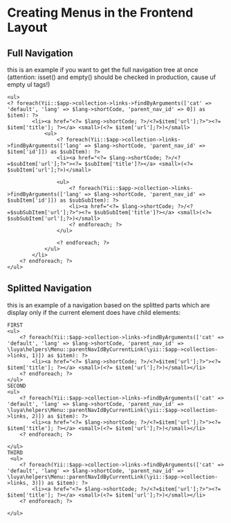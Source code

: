 Creating Menus in the Frontend Layout
=====================================

Full Navigation
---------------

this is an example if you want to get the full navigation tree at once (attention: isset() and empty() should be checked in production, cause uf empty ul tags!)

```
<ul>
<? foreach(Yii::$app->collection->links->findByArguments(['cat' => 'default', 'lang' => $lang->shortCode, 'parent_nav_id' => 0]) as $item): ?>
        <li><a href="<?= $lang->shortCode; ?>/<?=$item['url'];?>"><?= $item['title']; ?></a> <small>(<?= $item['url'];?>)</small>
            <ul>
                <? foreach(Yii::$app->collection->links->findByArguments(['lang' => $lang->shortCode, 'parent_nav_id' => $item['id']]) as $subItem): ?>
                <li><a href="<?= $lang->shortCode; ?>/<?=$subItem['url'];?>"><?= $subItem['title']?></a> <small>(<?= $subItem['url'];?>)</small>
                
                <ul>
                    <? foreach(Yii::$app->collection->links->findByArguments(['lang' => $lang->shortCode, 'parent_nav_id' => $subItem['id']]) as $subSubItem): ?>
                    <li><a href="<?= $lang->shortCode; ?>/<?=$subSubItem['url'];?>"><?= $subSubItem['title']?></a> <small>(<?= $subSubItem['url'];?>)</small>
                    <? endforeach; ?>
                </ul>
                
                <? endforeach; ?>
            </ul>
        </li>
    <? endforeach; ?>
</ul>
```

Splitted Navigation
-------------------

this is an example of a navigation based on the splitted parts which are display only if the current element does have child elements:

```
FIRST
<ul>
    <? foreach(Yii::$app->collection->links->findByArguments(['cat' => 'default', 'lang' => $lang->shortCode, 'parent_nav_id' => \luya\helpers\Menu::parentNavIdByCurrentLink(\yii::$app->collection->links, 1)]) as $item): ?>
        <li><a href="<?= $lang->shortCode; ?>/<?=$item['url'];?>"><?= $item['title']; ?></a> <small>(<?= $item['url'];?>)</small></li>
    <? endforeach; ?>
</ul>
SECOND
<ul>
    <? foreach(Yii::$app->collection->links->findByArguments(['cat' => 'default', 'lang' => $lang->shortCode, 'parent_nav_id' => \luya\helpers\Menu::parentNavIdByCurrentLink(\yii::$app->collection->links, 2)]) as $item): ?>
        <li><a href="<?= $lang->shortCode; ?>/<?=$item['url'];?>"><?= $item['title']; ?></a> <small>(<?= $item['url'];?>)</small></li>
    <? endforeach; ?>
    
</ul>
THIRD
 <ul>
    <? foreach(Yii::$app->collection->links->findByArguments(['cat' => 'default', 'lang' => $lang->shortCode, 'parent_nav_id' => \luya\helpers\Menu::parentNavIdByCurrentLink(\yii::$app->collection->links, 3)]) as $item): ?>
        <li><a href="<?= $lang->shortCode; ?>/<?=$item['url'];?>"><?= $item['title']; ?></a> <small>(<?= $item['url'];?>)</small></li>
    <? endforeach; ?>
    
</ul>
```